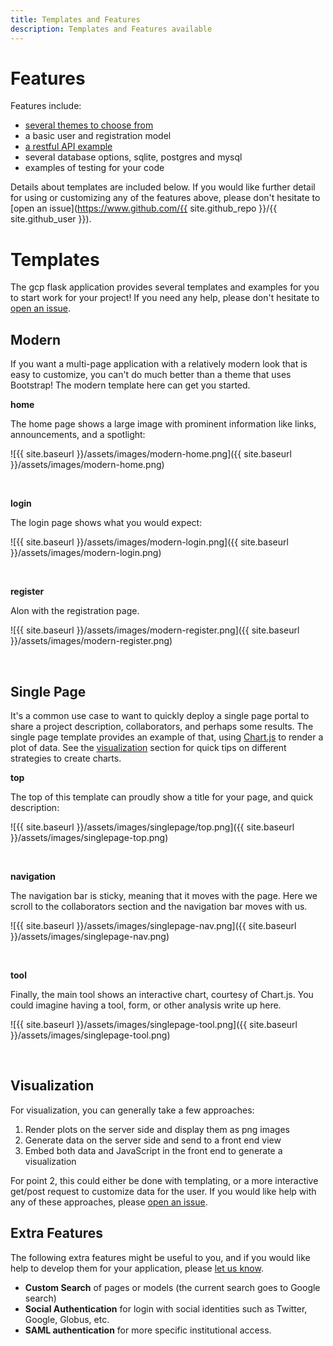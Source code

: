 ```yaml
---
title: Templates and Features
description: Templates and Features available
---
```


# Features

Features include:

 - [several themes to choose from](#templates)
 - a basic user and registration model
 - [a restful API example](api)
 - several database options, sqlite, postgres and mysql
 - examples of testing for your code

Details about templates are included below. If you would like further detail
for using or customizing any of the features above, please don't hesitate to 
[open an issue](https://www.github.com/{{ site.github_repo }}/{{ site.github_user }}).


# Templates

The gcp flask application provides several templates and examples for you to start work
for your project! If you need any help, please don't hesitate to [open an issue](https://github.com/rse-ops/gcp-flask-template/issues).

## Modern

If you want a multi-page application with a relatively modern look that is easy to customize,
you can't do much better than a theme that uses Bootstrap! The modern template here can get you started.

**home**

The home page shows a large image with prominent information like links, announcements, and a spotlight:

![{{ site.baseurl }}/assets/images/modern-home.png]({{ site.baseurl }}/assets/images/modern-home.png)

<br>


**login**

The login page shows what you would expect:

![{{ site.baseurl }}/assets/images/modern-login.png]({{ site.baseurl }}/assets/images/modern-login.png)

<br>


**register**

Alon with the registration page.

![{{ site.baseurl }}/assets/images/modern-register.png]({{ site.baseurl }}/assets/images/modern-register.png)

<br>


## Single Page

It's a common use case to want to quickly deploy a single page portal to share a project description, collaborators,
and perhaps some results. The single page template provides an example of that, using [Chart.js](https://www.chartjs.org/) to render
a plot of data. See the [visualization](#visualization) section for quick tips on different strategies to create charts.

**top**

The top of this template can proudly show a title for your page, and quick description:

![{{ site.baseurl }}/assets/images/singlepage/top.png]({{ site.baseurl }}/assets/images/singlepage-top.png)

<br>


**navigation**

The navigation bar is sticky, meaning that it moves with the page. Here we scroll to the collaborators section
and the navigation bar moves with us.

![{{ site.baseurl }}/assets/images/singlepage-nav.png]({{ site.baseurl }}/assets/images/singlepage-nav.png)

<br>


**tool**

Finally, the main tool shows an interactive chart, courtesy of Chart.js. You could imagine having a tool, form,
or other analysis write up here.

![{{ site.baseurl }}/assets/images/singlepage-tool.png]({{ site.baseurl }}/assets/images/singlepage-tool.png)

<br>


## Visualization

For visualization, you can generally take a few approaches:

 1. Render plots on the server side and display them as png images
 2. Generate data on the server side and send to a front end view
 3. Embed both data and JavaScript in the front end to generate a visualization

For point 2, this could either be done with templating, or a more interactive get/post request
to customize data for the user. If you would like help with any of these approaches, please
[open an issue](https://github.com/rse-ops/gcp-flask-template/issues).

## Extra Features

The following extra features might be useful to you, and if you would like help to develop
them for your application, please [let us know](https://github.com/rse-ops/gcp-flask-template/issues).

 - **Custom Search** of pages or models (the current search goes to Google search)
 - **Social Authentication** for login with social identities such as Twitter, Google, Globus, etc.
 - **SAML authentication** for more specific institutional access.
